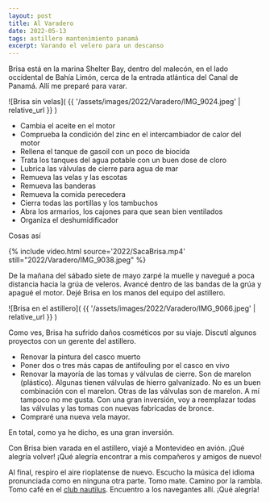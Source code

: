 ```yaml
---
layout: post
title: Al Varadero
date: 2022-05-13
tags: astillero mantenimiento panamá
excerpt: Varando el velero para un descanso
---
```


Brisa está en la marina Shelter Bay, dentro del malecón, en el lado occidental
de Bahía Limón, cerca de la entrada atlántica del Canal de Panamá.
Allí me preparé para varar.

![Brisa sin velas](
  {{ '/assets/images/2022/Varadero/IMG_9024.jpeg' | relative_url }}
)

- Cambia el aceite en el motor
- Comprueba la condición del zinc en el intercambiador de calor del motor
- Rellena el tanque de gasoil con un poco de biocida
- Trata los tanques del agua potable con un buen dose de cloro
- Lubrica las válvulas de cierre para agua de mar
- Remueva las velas y las escotas
- Remueva las banderas
- Remueva la comida perecedera
- Cierra todas las portillas y los tambuchos
- Abra los armarios, los cajones para que sean bien ventilados
- Organiza el deshumidificador

Cosas así

{% include video.html
  source='2022/SacaBrisa.mp4'
  still="2022/Varadero/IMG_9038.jpeg"
%}


De la mañana del sábado siete de mayo zarpé la muelle y navegué a poca
distancia hacia la grúa de veleros. Avancé dentro de las bandas de la grúa y
apagué el motor. Dejé Brisa en los manos del equipo del astillero.

![Brisa en el astillero](
  {{ '/assets/images/2022/Varadero/IMG_9066.jpeg' | relative_url }}
)

Como ves, Brisa ha sufrido daños cosméticos por su viaje. Discutí algunos
proyectos con un gerente del astillero.

- Renovar la pintura del casco muerto
- Poner dos o tres más capas de antifouling por el casco en vivo
- Renovar la mayoría de las tomas y válvulas de cierre. Son de marelon
  (plástico). Algunas tienen válvulas de hierro galvanizado. No es un buen
  combinación con el marelon. Otras de las válvulas son de marelon. A mí
  tampoco no me gusta. Con una gran inversión, voy a reemplazar todas las
  válvulas y las tomas con nuevas fabricadas de bronce.
- Compraré una nueva vela mayor.

En total, como ya he dicho, es una gran inversión.

Con Brisa bien varada en el astillero, viajé a Montevideo en avión. ¡Qué
alegría volver! ¡Qué alegría encontrar a mis compañeros y amigos de nuevo!

Al final, respiro el aire rioplatense de nuevo. Escucho la música del
idioma pronunciada como en ninguna otra parte. Tomo mate. Camino por
la rambla. Tomo café en el [club nautilus](https://www.nyc.com.uy/).
Encuentro a los navegantes allí. ¡Qué alegría!

